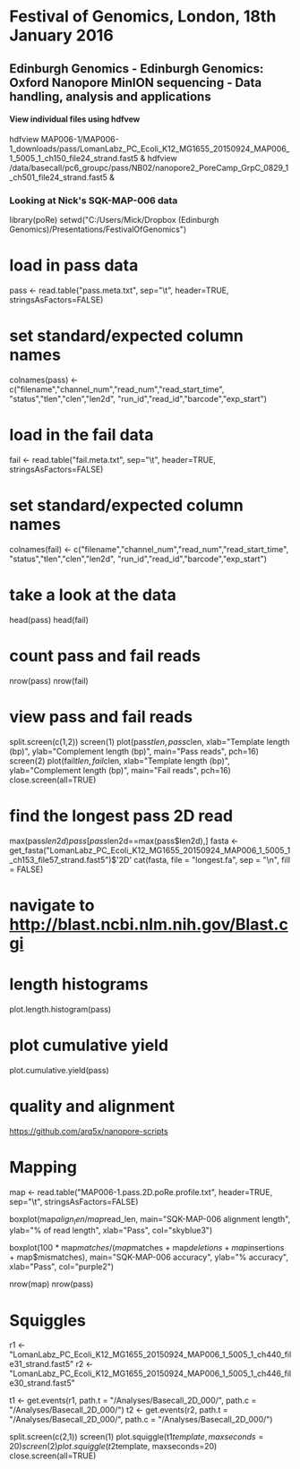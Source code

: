 # Festival of Genomics, London, 18th January 2016

## Edinburgh Genomics - Edinburgh Genomics: Oxford Nanopore MinION sequencing - Data handling, analysis and applications

#### View individual files using hdfvew
hdfview MAP006-1/MAP006-1_downloads/pass/LomanLabz_PC_Ecoli_K12_MG1655_20150924_MAP006_1_5005_1_ch150_file24_strand.fast5 &
hdfview /data/basecall/pc6_groupc/pass/NB02/nanopore2_PoreCamp_GrpC_0829_1_ch501_file24_strand.fast5 &

### Looking at Nick's SQK-MAP-006 data
library(poRe)
setwd("C:/Users/Mick/Dropbox (Edinburgh Genomics)/Presentations/FestivalOfGenomics")

# load in pass data
pass <- read.table("pass.meta.txt", sep="\t", header=TRUE, stringsAsFactors=FALSE)

# set standard/expected column names
colnames(pass) <- c("filename","channel_num","read_num","read_start_time",
                    "status","tlen","clen","len2d",
                    "run_id","read_id","barcode","exp_start")

# load in the fail data
fail <- read.table("fail.meta.txt", sep="\t", header=TRUE, stringsAsFactors=FALSE)

# set standard/expected column names
colnames(fail) <- c("filename","channel_num","read_num","read_start_time",
                    "status","tlen","clen","len2d",
                    "run_id","read_id","barcode","exp_start")

# take a look at the data
head(pass)
head(fail)

# count pass and fail reads
nrow(pass)
nrow(fail)

# view pass and fail reads
split.screen(c(1,2))
screen(1)
plot(pass$tlen, pass$clen, xlab="Template length (bp)", ylab="Complement length (bp)", main="Pass reads", pch=16)
screen(2)
plot(fail$tlen, fail$clen, xlab="Template length (bp)", ylab="Complement length (bp)", main="Fail reads", pch=16)
close.screen(all=TRUE)


# find the longest pass 2D read
max(pass$len2d)
pass[pass$len2d==max(pass$len2d),]
fasta <- get_fasta("LomanLabz_PC_Ecoli_K12_MG1655_20150924_MAP006_1_5005_1_ch153_file57_strand.fast5")$'2D'
cat(fasta, file = "longest.fa", sep = "\n", fill = FALSE)

# navigate to http://blast.ncbi.nlm.nih.gov/Blast.cgi

# length histograms
plot.length.histogram(pass)

# plot cumulative yield    
plot.cumulative.yield(pass)

# quality and alignment
https://github.com/arq5x/nanopore-scripts


# Mapping
map <- read.table("MAP006-1.pass.2D.poRe.profile.txt", header=TRUE, sep="\t", stringsAsFactors=FALSE)

boxplot(map$align_len/map$read_len, main="SQK-MAP-006 alignment length", ylab="% of read length", xlab="Pass", col="skyblue3")

boxplot(100 * map$matches/(map$matches + map$deletions + map$insertions + map$mismatches), main="SQK-MAP-006 accuracy", ylab="% accuracy", xlab="Pass", col="purple2")
                  
nrow(map)
nrow(pass)


# Squiggles
r1 <- "LomanLabz_PC_Ecoli_K12_MG1655_20150924_MAP006_1_5005_1_ch440_file31_strand.fast5"
r2 <- "LomanLabz_PC_Ecoli_K12_MG1655_20150924_MAP006_1_5005_1_ch446_file30_strand.fast5"

t1 <- get.events(r1, path.t = "/Analyses/Basecall_2D_000/", path.c = "/Analyses/Basecall_2D_000/")
t2 <- get.events(r2, path.t = "/Analyses/Basecall_2D_000/", path.c = "/Analyses/Basecall_2D_000/")

split.screen(c(2,1))
screen(1)
plot.squiggle(t1$template, maxseconds=20)
screen(2)
plot.squiggle(t2$template, maxseconds=20)
close.screen(all=TRUE)





